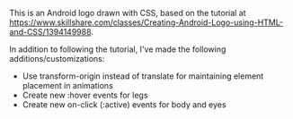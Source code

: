 This is an Android logo drawn with CSS, based on the tutorial at https://www.skillshare.com/classes/Creating-Android-Logo-using-HTML-and-CSS/1394149988.

In addition to following the tutorial, I've made the following additions/customizations:

 - Use transform-origin instead of translate for maintaining element placement in animations
 - Create new :hover events for legs
 - Create new on-click (:active) events for body and eyes
